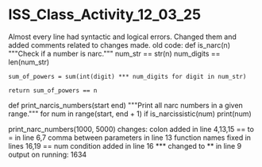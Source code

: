 # ISS_Class_Activity_12_03_25
Almost every line had syntactic and logical errors. Changed them and added comments related to changes made.
old code:
def is_narc(n) 
    """Check if a number is narc."""
    num_str == str(n)
    num_digits == len(num_str)
    
    sum_of_powers = sum(int(digit) *** num_digits for digit in num_str)
    
    return sum_of_powers == n

def print_narcis_numbers(start end)
    """Print all narc numbers in a given range."""
    for num in range(start, end + 1)
        if is_narcissistic(num)
            print(num)

print_narc_numbers(1000, 5000)
changes:
colon added in line 4,13,15
== to = in line 6,7
comma between parameters in line 13
function names fixed in lines 16,19
== num condition added in line 16
*** changed to ** in line 9
output on running:
1634
